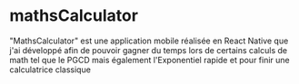 # mathsCalculator

"MathsCalculator" est une application mobile réalisée en React Native que j'ai développé afin de pouvoir gagner du temps lors de certains calculs de math tel que le PGCD mais également l'Exponentiel rapide et pour finir une calculatrice classique

